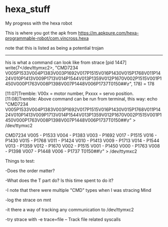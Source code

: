 # hexa_stuff
My progress with the hexa robot


This is where you got the apk from
https://m.apkpure.com/hexa-programmable-robot/com.vincross.hexa

note that this is listed as being a potential trojan


---------


his is what a command can look like from strace [pid  1447] write(7</dev/ttymxc2>, "CMD7234 V005P1533V004P1383V003P1692V017P1515V016P1430V015P1768V011P1424V010P1413V009P1713V014P1544V013P1359V012P1670V002P1515V001P1450V000P1763V008P1398V007P1448V006P1737T0150##\r", 178) = 178


[11:07]Tremble: V00x = motor number, Pxxxx = servo position.
[11:08]Tremble: Above command can be run from terminal, this way: echo "CMD7234 V005P1533V004P1383V003P1692V017P1515V016P1430V015P1768V011P1424V010P1413V009P1713V014P1544V013P1359V012P1670V002P1515V001P1450V000P1763V008P1398V007P1448V006P1737T0150##\r" > /dev/ttymxc2


CMD7234 
V005 - P1533
V004 - P1383
V003 - P1692
V017 - P1515
V016 - P1430
V015 - P1768
V011 - P1424
V010 - P1413
V009 - P1713
V014 - P1544
V013 - P1359
V012 - P1670
V002 - P1515
V001 - P1450
V000 - P1763
V008 - P1398
V007 - P1448
V006 - P1737
T0150##\r" > /dev/ttymxc2


Things to test:

-Does the order matter?

-What does the T part do? Is this time spent to do it?

-I note that there were multiple "CMD" types when I was stracing Mind

-log the strace on mnt

-it there a way of tracking any communication to /dev/ttymxc2

-try strace with -e trace=file – Track file related syscalls
